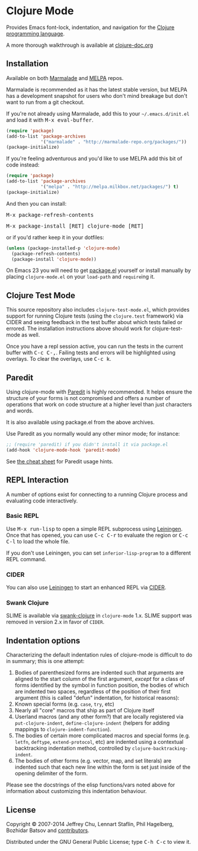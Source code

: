 # Clojure Mode

Provides Emacs font-lock, indentation, and navigation for the
[Clojure programming language](http://clojure.org).

A more thorough walkthrough is available at [clojure-doc.org](http://clojure-doc.org/articles/tutorials/emacs.html)

## Installation

Available on both [Marmalade](http://marmalade-repo.org/packages/clojure-mode) and
[MELPA](http://melpa.milkbox.net) repos.

Marmalade is recommended as it has the latest stable version, but
MELPA has a development snapshot for users who don't mind breakage but
don't want to run from a git checkout.

If you're not already using Marmalade, add this to your
`~/.emacs.d/init.el` and load it with <kbd>M-x eval-buffer</kbd>.

```el
(require 'package)
(add-to-list 'package-archives
             '("marmalade" . "http://marmalade-repo.org/packages/"))
(package-initialize)
```

If you're feeling adventurous and you'd like to use MELPA add this bit
of code instead:

```el
(require 'package)
(add-to-list 'package-archives
             '("melpa" . "http://melpa.milkbox.net/packages/") t)
(package-initialize)
```

And then you can install:

<kbd>M-x package-refresh-contents</kbd>

<kbd>M-x package-install [RET] clojure-mode [RET]</kbd>

or if you'd rather keep it in your dotfiles:

```el
(unless (package-installed-p 'clojure-mode)
  (package-refresh-contents)
  (package-install 'clojure-mode))
```

On Emacs 23 you will need to get [package.el](http://bit.ly/pkg-el23)
yourself or install manually by placing `clojure-mode.el` on your `load-path`
and `require`ing it.

## Clojure Test Mode

This source repository also includes `clojure-test-mode.el`, which
provides support for running Clojure tests (using the `clojure.test`
framework) via CIDER and seeing feedback in the test buffer about
which tests failed or errored. The installation instructions above
should work for clojure-test-mode as well.

Once you have a repl session active, you can run the tests in the
current buffer with <kbd>C-c C-,</kbd>. Failing tests and errors will be
highlighted using overlays. To clear the overlays, use <kbd>C-c k</kbd>.

## Paredit

Using clojure-mode with
[Paredit](http://mumble.net/~campbell/emacs/paredit.el) is highly
recommended. It helps ensure the structure of your forms is not
compromised and offers a number of operations that work on code
structure at a higher level than just characters and words.

It is also available using package.el from the above archives.

Use Paredit as you normally would any other minor mode; for instance:

```el
;; (require 'paredit) if you didn't install it via package.el
(add-hook 'clojure-mode-hook 'paredit-mode)
```

See [the cheat sheet](http://www.emacswiki.org/emacs/PareditCheatsheet)
for Paredit usage hints.

## REPL Interaction

A number of options exist for connecting to a running Clojure process
and evaluating code interactively.

### Basic REPL

Use <kbd>M-x run-lisp</kbd> to open a simple REPL subprocess using
[Leiningen](http://github.com/technomancy/leiningen). Once that has
opened, you can use <kbd>C-c C-r</kbd> to evaluate the region or
<kbd>C-c C-l</kbd> to load the whole file.

If you don't use Leiningen, you can set `inferior-lisp-program` to
a different REPL command.

### CIDER

You can also use [Leiningen](http://leiningen.org) to start an
enhanced REPL via [CIDER](https://github.com/clojure-emacs/cider).

### Swank Clojure

SLIME is available via
[swank-clojure](http://github.com/technomancy/swank-clojure) in `clojure-mode` 1.x.
SLIME support was removed in version 2.x in favor of `CIDER`.

## Indentation options

Characterizing the default indentation rules of clojure-mode is difficult to do
in summary; this is one attempt:

1. Bodies of parenthesized forms are indented such that arguments are aligned to
  the start column of the first argument, _except_ for a class of forms
  identified by the symbol in function position, the bodies of which are
  indented two spaces, regardless of the position of their first argument (this
  is called "defun" indentation, for historical reasons):
  1. Known special forms (e.g. `case`, `try`, etc)
  2. Nearly all "core" macros that ship as part of Clojure itself
  3. Userland macros (and any other form?) that are locally registered via
  `put-clojure-indent`, `define-clojure-indent` (helpers for adding mappings to
  `clojure-indent-function`).
2. The bodies of certain more complicated macros and special forms
  (e.g. `letfn`, `deftype`, `extend-protocol`, etc) are indented using a
  contextual backtracking indentation method, controlled by
  `clojure-backtracking-indent`.
3. The bodies of other forms (e.g. vector, map, and set literals) are indented
  such that each new line within the form is set just inside of the opening
  delimiter of the form.

Please see the docstrings of the elisp functions/vars noted above for
information about customizing this indentation behaviour.

## License

Copyright © 2007-2014 Jeffrey Chu, Lennart Staflin, Phil Hagelberg, Bozhidar Batsov
and [contributors](https://github.com/clojure-emacs/clojure-mode/contributors).

Distributed under the GNU General Public License; type <kbd>C-h C-c</kbd> to view it.
